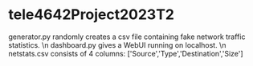 # tele4642Project2023T2
generator.py randomly creates a csv file containing fake network traffic statistics. \n
dashboard.py gives a WebUI running on localhost. \n
netstats.csv consists of 4 columns: ['Source','Type','Destination','Size']
